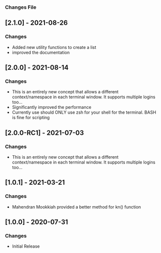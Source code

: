 ### Changes File

## [2.1.0] - 2021-08-26
### Changes

- Added new utility functions to create a list
- improved the documentation

## [2.0.0] - 2021-08-14
### Changes

- This is an entirely new concept that allows a different context/namespace in each terminal window.  It supports multiple logins too...
- Significantly improved the performance
- Currently use should ONLY use zsh for your shell for the terminal.  BASH is fine for scripting

## [2.0.0-RC1] - 2021-07-03
### Changes

- This is an entirely new concept that allows a different context/namespace in each terminal window.  It supports multiple logins too...

## [1.0.1] - 2021-03-21
### Changes

- Mahendran Mookkiah provided a better method for kn() function

## [1.0.0] - 2020-07-31
### Changes

- Initial Release




